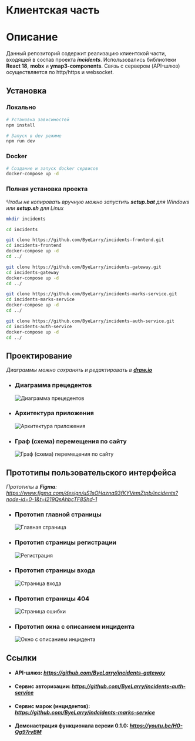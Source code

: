 # Клиентская часть 


# Описание
Данный репозиторий содержит реализацию клиентской части, входящей в состав проекта ***incidents***.
Использовались библиотеки **React 18**, **mobx** и **ymap3-components**.
Связь с сервером (API-шлюз) осуществляется по http/https и websocket.


## Установка

### Локально
```bash
# Установка зависимостей
npm install

# Запуск в dev режиме
npm run dev
```

### Docker 
```bash
# Создание и запуск docker сервисов
docker-compose up -d
```

### Полная установка проекта
_Чтобы не копировать вручную можно запустить **setup.bat** для Windows или **setup.sh** для Linux_
```bash
mkdir incidents

cd incidents

git clone https://github.com/ByeLarry/incidents-frontend.git
cd incidents-frontend
docker-compose up -d
cd ../

git clone https://github.com/ByeLarry/incidents-gateway.git
cd incidents-gateway
docker-compose up -d 
cd ../

git clone https://github.com/ByeLarry/incidents-marks-service.git
cd incidents-marks-service
docker-compose up -d 
cd ../

git clone https://github.com/ByeLarry/incidents-auth-service.git
cd incidents-auth-service
docker-compose up -d 
cd ../
```

## Проектирование

_Диаграммы можно сохранять и редактировать в ***[draw.io](https://app.diagrams.net/)***_

- ### Диаграмма прецедентов
     ![Диаграмма прецедентов](https://github.com/user-attachments/assets/28d2a1f0-4f0a-4959-92ee-ba4041a0e844)

- ### Архитектура приложения
    ![Архитектура приложения](https://github.com/user-attachments/assets/15ca1580-62a1-418b-bd27-fbd20f18426d)

- ### Граф (схема) перемещения по сайту
  ![Граф (схема) перемещения по сайту](https://github.com/user-attachments/assets/81389748-da55-4fb7-a85e-90c9b789123b)

## Прототипы пользовательского интерфейса

_Прототипы в **Figma**: https://www.figma.com/design/uS1sOHazna93fKYVemZtpb/incidents?node-id=0-1&t=I219QsAhbcTF8Shd-1_

- ### Прототип главной страницы
  ![Главная страница](https://github.com/ByeLarry/incidents-frontend/assets/120035099/9e6d3036-5451-4641-9836-744bce41cc1f)

- ### Прототип страницы регистрации
  ![Регистрация](https://github.com/ByeLarry/incidents-frontend/assets/120035099/0b8cf9b1-144e-4a54-b91c-b8bc6dfcb0bd)

- ### Прототип страницы входа
  ![Страница входа](https://github.com/ByeLarry/incidents-frontend/assets/120035099/feda1642-3500-466e-846d-7ce0245b88b7)

- ### Прототип страницы 404
  ![Страница ошибки](https://github.com/ByeLarry/incidents-frontend/assets/120035099/388927f1-51af-4456-b7af-225a6589160b)

- ### Прототип окна с описанием инцидента
  ![Окно с описанием инцидента](https://github.com/user-attachments/assets/4ebe520d-8945-449e-a39f-ff271e67866c)

## Ссылки

- #### API-шлюз:  *https://github.com/ByeLarry/incidents-gateway*
- #### Сервис авторизации:  *https://github.com/ByeLarry/incidents-auth-service*
- #### Сервис марок (инцидентов): *https://github.com/ByeLarry/indcidents-marks-service*
- #### Демонастрация функционала версии 0.1.0: *https://youtu.be/H0-Qg97rvBM*



